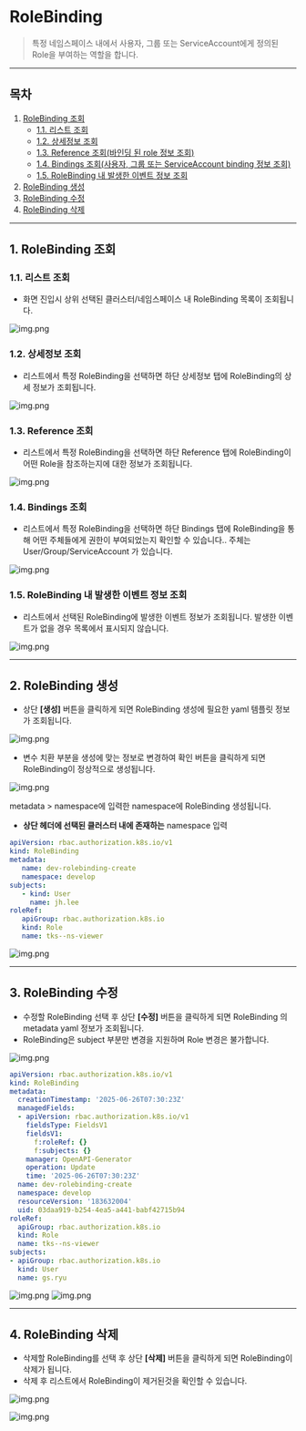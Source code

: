 # RoleBinding

> 특정 네임스페이스 내에서 사용자, 그룹 또는 ServiceAccount에게 정의된 Role을 부여하는 역할을 합니다.

---

## **목차**
1. [RoleBinding 조회](#1-rolebinding-조회)
   * [1.1. 리스트 조회](#11-리스트-조회)
   * [1.2. 상세정보 조회](#12-상세정보-조회)
   * [1.3. Reference 조회(바인딩 된 role 정보 조회)](#13-reference-조회)
   * [1.4. Bindings 조회(사용자, 그룹 또는 ServiceAccount binding 정보 조회)](#14-bindings-조회)
   * [1.5. RoleBinding 내 발생한 이벤트 정보 조회](#15-rolebinding-내-발생한-이벤트-정보-조회)
2. [RoleBinding 생성](#2-rolebinding-생성)
3. [RoleBinding 수정](#3-rolebinding-수정)
4. [RoleBinding 삭제](#4-rolebinding-삭제)

---

## 1. RoleBinding 조회
### 1.1. 리스트 조회
* 화면 진입시 상위 선택된 클러스터/네임스페이스 내 RoleBinding 목록이 조회됩니다.

![img.png](./img/rolebinding_list.png)

### 1.2. 상세정보 조회
* 리스트에서 특정 RoleBinding을 선택하면 하단 상세정보 탭에 RoleBinding의 상세 정보가 조회됩니다.

![img.png](./img/rolebinding_info.png)

### 1.3. Reference 조회
* 리스트에서 특정 RoleBinding을 선택하면 하단 Reference 탭에 RoleBinding이 어떤 Role을 참조하는지에 대한 정보가 조회됩니다.

![img.png](./img/rolebinding_reference_info.png)

### 1.4. Bindings 조회
* 리스트에서 특정 RoleBinding을 선택하면 하단 Bindings 탭에 RoleBinding을 통해 어떤 주체들에게 권한이 부여되었는지 확인할 수 있습니다.. 주체는 User/Group/ServiceAccount 가 있습니다.

![img.png](./img/rolebinding_binding_info.png)

### 1.5. RoleBinding 내 발생한 이벤트 정보 조회
* 리스트에서 선택된 RoleBinding에 발생한 이벤트 정보가 조회됩니다. 발생한 이벤트가 없을 경우 목록에서 표시되지 않습니다.

![img.png](./img/rolebinding_event.png)

---

## 2. RoleBinding 생성
* 상단 **[생성]** 버튼을 클릭하게 되면 RoleBinding 생성에 필요한 yaml 템플릿 정보가 조회됩니다.

![img.png](./img/rolebinding_create_template.png)
* 변수 치환 부분을 생성에 맞는 정보로 변경하여 확인 버튼을 클릭하게 되면 RoleBinding이 정상적으로 생성됩니다.

![img.png](./img/rolebinding_create_yaml.png)

metadata > namespace에 입력한 namespace에 RoleBinding 생성됩니다.
* <strong>상단 헤더에 선택된 클러스터 내에 존재하는</strong> namespace 입력

```yaml
apiVersion: rbac.authorization.k8s.io/v1
kind: RoleBinding
metadata:
   name: dev-rolebinding-create
   namespace: develop
subjects:
   - kind: User
     name: jh.lee
roleRef:
   apiGroup: rbac.authorization.k8s.io
   kind: Role
   name: tks--ns-viewer
```

![img.png](./img/rolebinding_create_result.png)

---

## 3. RoleBinding 수정
* 수정할 RoleBinding 선택 후 상단 **[수정]** 버튼을 클릭하게 되면 RoleBinding 의 metadata yaml 정보가 조회됩니다.
* RoleBinding은 subject 부분만 변경을 지원하며 Role 변경은 불가합니다.

![img.png](./img/rolebinding_modify.png)

```yaml
apiVersion: rbac.authorization.k8s.io/v1
kind: RoleBinding
metadata:
  creationTimestamp: '2025-06-26T07:30:23Z'
  managedFields:
  - apiVersion: rbac.authorization.k8s.io/v1
    fieldsType: FieldsV1
    fieldsV1:
      f:roleRef: {}
      f:subjects: {}
    manager: OpenAPI-Generator
    operation: Update
    time: '2025-06-26T07:30:23Z'
  name: dev-rolebinding-create
  namespace: develop
  resourceVersion: '183632004'
  uid: 03daa919-b254-4ea5-a441-babf42715b94
roleRef:
  apiGroup: rbac.authorization.k8s.io
  kind: Role
  name: tks--ns-viewer
subjects:
- apiGroup: rbac.authorization.k8s.io
  kind: User
  name: gs.ryu
```

![img.png](./img/rolebinding_modify_result.png)
![img.png](./img/rolebinding_modify_result_info.png)

---

## 4. RoleBinding 삭제
* 삭제할 RoleBinding를 선택 후 상단 **[삭제]** 버튼을 클릭하게 되면 RoleBinding이 삭제가 됩니다.
* 삭제 후 리스트에서 RoleBinding이 제거된것을 확인할 수 있습니다.

![img.png](./img/rolebinding_delete.png)

![img.png](./img/rolebinding_delete_result.png)